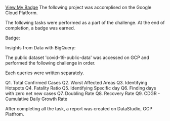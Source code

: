 [View My Badge](https://google.qwiklabs.com/public_profiles/d1545912-9488-4f70-8e0e-5a41b479a858/badges/1097124)
The following project was accomplised on the Google Cloud Platform. 

The following tasks were performed as a part of the challenge. At the end of completion, a badge was earned.

Badge:

Insights from Data with BigQuery: 

The public dataset 'covid-19-public-data' was accessed on GCP and performed the following challenge in order.

Each queries were written separately.

Q1. Total Confirmed Cases
Q2. Worst Affected Areas
Q3. Identifying Hotspots
Q4. Fatality Ratio
Q5. Identifying Specific day
Q6. Finding days with zero net new cases
Q7. Doubling Rate
Q8. Recovery Rate
Q9. CDGR - Cumulative Daily Growth Rate

After completing all the task, a report was created on DataStudio, GCP Platfrom.

